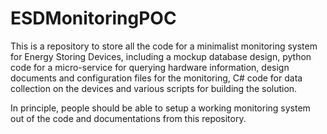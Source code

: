 # ESDMonitoringPOC
This is a repository to store all the code for a minimalist monitoring system for Energy Storing Devices, including a mockup database design, python code for a micro-service for querying hardware information, design documents and configuration files for the monitoring, C# code for data collection on the devices and various scripts for building the solution.

In principle, people should be able to setup a working monitoring system out of the code and documentations from this repository.
